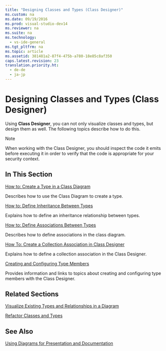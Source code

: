 ```yaml
---
title: "Designing Classes and Types (Class Designer)"
ms.custom: na
ms.date: 09/19/2016
ms.prod: visual-studio-dev14
ms.reviewer: na
ms.suite: na
ms.technology: 
  - vs-ide-general
ms.tgt_pltfrm: na
ms.topic: article
ms.assetid: 381481a2-87f4-475b-a780-18e85c8af350
caps.latest.revision: 23
translation.priority.ht: 
  - de-de
  - ja-jp
---
```

# Designing Classes and Types (Class Designer)
Using **Class Designer**, you can not only visualize classes and types, but design them as well. The following topics describe how to do this.  
  
> [!NOTE]
>  When working with the Class Designer, you should inspect the code it emits before executing it in order to verify that the code is appropriate for your security context.  
  
## In This Section  
 [How to: Create a Type in a Class Diagram](../vs140/How-to--Create-Types-by-using-Class-Designer.md)  
  
 Describes how to use the Class Diagram to create a type.  
  
 [How to: Define Inheritance Between Types](../vs140/How-to--Create-Inheritance-Between-Types--Class-Designer-.md)  
  
 Explains how to define an inheritance relationship between types.  
  
 [How to: Define Associations Between Types](../vs140/How-to--Create-Associations-Between-Types--Class-Designer-.md)  
  
 Describes how to define associations in the class diagram.  
  
 [How To: Create a Collection Association in Class Designer](../vs140/How-to--Visualize-a-Collection-Association--Class-Designer-.md)  
  
 Explains how to define a collection association in the Class Designer.  
  
 [Creating and Configuring Type Members](../vs140/Creating-and-Configuring-Type-Members--Class-Designer-.md)  
  
 Provides information and links to topics about creating and configuring type members with the Class Designer.  
  
## Related Sections  
 [Visualize Existing Types and Relationships in a Diagram](../vs140/Viewing-Types-and-Relationships--Class-Designer-.md)  
  
 [Refactor Classes and Types](../vs140/Refactoring-Classes-and-Types--Class-Designer-.md)  
  
## See Also  
 [Using Diagrams for Presentation and Documentation](../vs140/Working-with-Class-Diagrams--Class-Designer-.md)